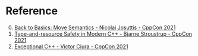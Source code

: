 # Reference

0. [Back to Basics: Move Semantics - Nicolai Josuttis - CppCon 2021](https://www.youtube.com/watch?v=Bt3zcJZIalk)
0. [Type-and-resource Safety in Modern C++ - Bjarne Stroustrup - CppCon 2021](https://www.youtube.com/watch?v=l3rvjWfBzZI)
0. [Exceptional C++ - Victor Ciura - CppCon 2021](https://www.youtube.com/watch?v=SjlfhyZn2yA)

